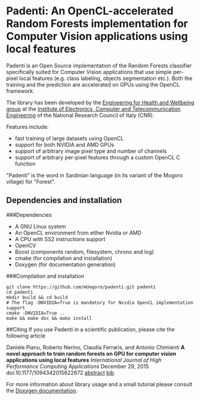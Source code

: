 # Padenti:  An OpenCL-accelerated Random Forests implementation for Computer Vision applications using local features

Padenti is an Open Source implementation of the Random Forests classifier specifically
suited for Computer Vision applications that use simple per-pixel local features (e.g.
class labeling, objects segmentation etc.). Both the training and the prediction are
accelerated on GPUs using the OpenCL framework.

The library has been developed by the
[Engineering for Health and Wellbeing group](http://www.ehw.ieiit.cnr.it/?q=computervision) at the
[Institute of Electronics, Computer and Telecommunication Engineering](http://www.ieiit.cnr.it)
of the National Research Council of Italy (CNR).

Features include:
- fast training of large datasets using OpenCL
- support for both NVIDIA and AMD GPUs
- support of arbitrary image pixel type and number of channels
- support of arbitrary per-pixel features through a custom OpenCL C function
  
"Padenti" is the word in Sardinian language (in its variant of the Mogoro village) for "Forest".

## Dependencies and installation
###Dependencies
- A GNU Linux system
- An OpenCL environment from either Nvidia or AMD
- A CPU with SS2 instructions support
- OpenCV 
- Boost (components random, filesystem, chrono and log)
- cmake (for compilation and installation)
- Doxygen (for documentation generation)

###Compilation and installation
```
git clone https://github.com/mUogoro/padenti.git padenti
cd padenti
mkdir build && cd build
# The flag -DNVIDIA=True is mandatory for Nvidia OpenCL implementation support
cmake -DNVIDIA=True ..
make && make doc && make install
```

##Citing
If you use Padenti in a scientific publication, please cite the following article

Daniele Pianu, Roberto Nerino, Claudia Ferraris, and Antonio Chimienti 
**A novel approach to train random forests on GPU for computer vision applications using local features**
*International Journal of High Performance Computing Applications*
December 29, 2015 doi:10.1177/1094342015622672
[abstract](http://hpc.sagepub.com/content/early/2015/12/29/1094342015622672.abstract) [bib](http://hpc.sagepub.com/citmgr?type=bibtex&gca=sphpc%3B1094342015622672v1)

For more information about library usage and a small tutorial please consult the
[Doxygen documentation](http://muogoro.github.io/padenti).
